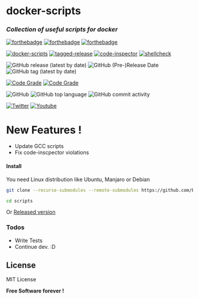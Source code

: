 # docker-scripts

### _Collection of useful scripts for docker_
 [![forthebadge](https://forthebadge.com/images/badges/built-with-love.svg)](https://forthebadge.com) [![forthebadge](https://forthebadge.com/images/badges/powered-by-jeffs-keyboard.svg)](https://forthebadge.com) [![forthebadge](https://forthebadge.com/images/badges/contains-cat-gifs.svg)](https://forthebadge.com)

[![docker-scripts](https://github.com/Bensuperpc/docker-scripts/actions/workflows/main.yml/badge.svg)](https://github.com/Bensuperpc/docker-scripts/actions/workflows/main.yml) [![tagged-release](https://github.com/bensuperpc/scripts/actions/docker-scripts/release.yml/badge.svg)](https://github.com/bensuperpc/docker-scripts/actions/workflows/release.yml) [![code-inspector](https://github.com/bensuperpc/scripts/actions/workflows/code-inspector.yml/badge.svg?branch=main)](https://github.com/bensuperpc/docker-scripts/actions/workflows/code-inspector.yml) [![shellcheck](https://github.com/bensuperpc/docker-scripts/actions/workflows/ShellCheck.yml/badge.svg)](https://github.com/bensuperpc/docker-scripts/actions/workflows/ShellCheck.yml)

![GitHub release (latest by date)](https://img.shields.io/github/v/release/bensuperpc/docker-scripts) ![GitHub (Pre-)Release Date](https://img.shields.io/github/release-date-pre/bensuperpc/docker-scripts) ![GitHub tag (latest by date)](https://img.shields.io/github/v/tag/bensuperpc/docker-scripts)

[![Code Grade](https://www.code-inspector.com/project/25673/status/svg)](https://frontend.code-inspector.com/public/project/25673/github-action/dashboard) [![Code Grade](https://www.code-inspector.com/project/25673/score/svg)](https://frontend.code-inspector.com/public/project/25673/github-action/dashboard)

![GitHub](https://img.shields.io/github/license/bensuperpc/docker-scripts) ![GitHub top language](https://img.shields.io/github/languages/top/bensuperpc/docker-scripts) ![GitHub commit activity](https://img.shields.io/github/commit-activity/m/bensuperpc/docker-scripts)

[![Twitter](https://img.shields.io/twitter/follow/Bensuperpc?style=social)](https://img.shields.io/twitter/follow/Bensuperpc?style=social) [![Youtube](https://img.shields.io/youtube/channel/subscribers/UCJsQFFL7QW4LSX9eskq-9Yg?style=social)](https://img.shields.io/youtube/channel/subscribers/UCJsQFFL7QW4LSX9eskq-9Yg?style=social)


# New Features !

  - Update GCC scripts
  - Fix code-inscpector violations

#### Install
You need Linux distribution like Ubuntu, Manjaro or Debian

```sh
git clone --recurse-submodules --remote-submodules https://github.com/Bensuperpc/docker-scripts.git
```
```sh
cd scripts
```
Or [Released version](https://github.com/bensuperpc/docker-scripts/releases)

### Todos

 - Write Tests
 - Continue dev. :D

License
----

MIT License


**Free Software forever !**
   
 
